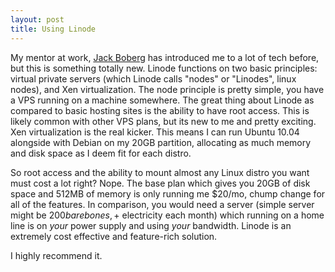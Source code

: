 ```yaml
---
layout: post
title: Using Linode
---
```


My mentor at work, [Jack Boberg](http://twitter.com/jackboberg) has introduced me to a lot of tech before, but this is something totally new. Linode functions on two basic principles: virtual private servers (which Linode calls "nodes" or "Linodes", linux nodes), and Xen virtualization. The node principle is pretty simple, you have a VPS running on a machine somewhere. The great thing about Linode as compared to basic hosting sites is the ability to have root access. This is likely common with other VPS plans, but its new to me and pretty exciting. Xen virtualization is the real kicker. This means I can run Ubuntu 10.04 alongside with Debian on my 20GB partition, allocating as much memory and disk space as I deem fit for each distro.

So root access and the ability to mount almost any Linux distro you want must cost a lot right? Nope. The base plan which gives you 20GB of disk space and 512MB of memory is only running me $20/mo, chump change for all of the features. In comparison, you would need a server (simple server might be $200 barebones, +$ electricity each month) which running on a home line is on *your* power supply and using *your* bandwidth. Linode is an extremely cost effective and feature-rich solution.

I highly recommend it.